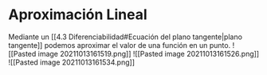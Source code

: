 # Aproximación Lineal

Mediante un [[4.3 Diferenciabilidad#Ecuación del plano tangente|plano tangente]] podemos aproximar el valor de una función en un punto. 
![[Pasted image 20211013161519.png]]
![[Pasted image 20211013161526.png]]
![[Pasted image 20211013161534.png]]